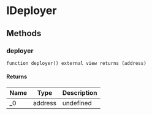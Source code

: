 # IDeployer









## Methods

### deployer

```solidity
function deployer() external view returns (address)
```






#### Returns

| Name | Type | Description |
|---|---|---|
| _0 | address | undefined




